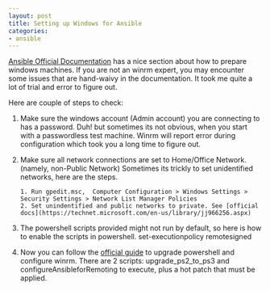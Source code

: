 ```yaml
---
layout: post
title: Setting up Windows for Ansible
categories:
- ansible
---
```



[Ansible Official Documentation](http://docs.ansible.com/ansible/intro_windows.html#windows-system-prep) has a nice section about how to prepare windows machines. If you are not an winrm expert, you may encounter some issues that are hand-waivy in the documentation. It took me quite a lot of trial and error to figure out. 

Here are couple of steps to check: 

1. Make sure the windows account (Admin account) you are connecting to has a password. 
       Duh! but sometimes its not obvious, when you start with a passwordless test machine. Winrm will report error during configuration which took you a long time to figure out.     
2. Make sure all network connections are set to Home/Office Network. (namely, non-Public Network)
       Sometimes its trickly to set unidentified networks, here are the steps. 
       
       1. Run gpedit.msc,  Computer Configuration > Windows Settings > Security Settings > Network List Manager Policies
	   2. Set unindentified and public networks to private. See [official docs](https://technet.microsoft.com/en-us/library/jj966256.aspx) 
3. The powershell scripts provided might not run by default, so here is how to enable the scripts in powershell. 
        set-executionpolicy remotesigned 
4. Now you can follow the [official guide](http://docs.ansible.com/ansible/intro_windows.html#windows-system-prep) to upgrade powershell and configure winrm. 
       There are 2 scripts: upgrade_ps2_to_ps3 and configureAnsibleforRemoting to execute, plus a hot patch that must be applied. 


